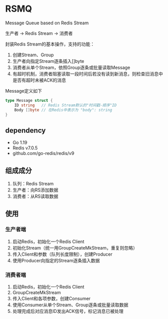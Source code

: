 # RSMQ
 
Message Queue based on Redis Stream

生产者 -> Redis Stream -> 消费者

封装Redis Stream的基本操作，支持的功能：

1. 创建Stream、Group
2. 生产者向指定Stream逐条插入[]byte
3. 消费者从单个Stream，依照Group逐条或批量读取Message
4. 有超时机制，消费者阻塞读取一段时间后若没有读到新消息，则检查旧消息中是否有超时未被ACK的消息

Message定义如下

```go
type Message struct {
    ID string   // Redis Stream默认的"时间戳-顺序"ID
    Body []byte // 在Redis中表示为 "body": string
}
```

## dependency

- Go 1.19
- Redis v7.0.5
- github.com/go-redis/redis/v9

## 组成成分

1. 队列：Redis Stream
2. 生产者：向RS添加数据
3. 消费者：从RS读取数据

## 使用

### 生产者端

1. 启动Redis，初始化一个Redis Client
2. 初始化Stream（统一用GroupCreateMkStream，重复则忽略）
2. 传入Client和参数（队列长度限制），创建Producer
3. 使用Producer向指定的Stream逐条插入数据

### 消费者端

1. 启动Redis，初始化一个Redis Client
2. GroupCreateMkStream
3. 传入Client和各项参数，创建Consumer
4. 使用Consumer从单个Stream、Group逐条或批量读取数据
5. 处理完成后对应消息ID发出ACK信号，标记消息已被处理
